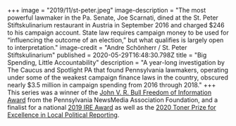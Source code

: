 +++
image = "2019/11/st-peter.jpeg"
image-description = "The most powerful lawmaker in the Pa. Senate, Joe Scarnati, dined at the St. Peter Stiftskulinarium restaurant in Austria in September 2016 and charged $246 to his campaign account. State law requires campaign money to be used for “influencing the outcome of an election,” but what qualifies is largely open to interpretation."
image-credit = "Andre Schönherr / St. Peter Stiftskulinarium"
published = 2020-05-29T16:48:30.798Z
title = "Big Spending, Little Accountability"
description = "A year-long investigation by The Caucus and Spotlight PA that found Pennsylvania lawmakers, operating under some of the weakest campaign finance laws in the country, obscured nearly $3.5 million in campaign spending from 2016 through 2018."
+++
This series was a winner of the [John V. R. Bull Freedom of Information Award](https://panewsmedia.org/awards/john-v-r-bull-freedom-of-information-award/) from the Pennsylvania NewsMedia Association Foundation, and a finalist for a national [2019 IRE Award](https://www.ire.org/2019IREAwards) as well as the [2020 Toner Prize for Excellence in Local Political Reporting](https://news.syr.edu/blog/2020/03/31/newhouse-school-announces-winners-in-2020-toner-prize-competition/).